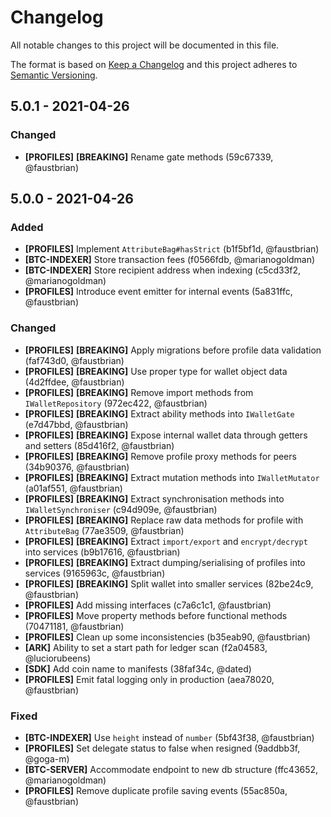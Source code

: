 # Changelog

All notable changes to this project will be documented in this file.

The format is based on [Keep a Changelog](http://keepachangelog.com/en/1.0.0/)
and this project adheres to [Semantic Versioning](http://semver.org/spec/v2.0.0.html).

## 5.0.1 - 2021-04-26

### Changed

- **[PROFILES]** **[BREAKING]** Rename gate methods (59c67339, @faustbrian)

## 5.0.0 - 2021-04-26

### Added

- **[PROFILES]** Implement `AttributeBag#hasStrict` (b1f5bf1d, @faustbrian)
- **[BTC-INDEXER]** Store transaction fees (f0566fdb, @marianogoldman)
- **[BTC-INDEXER]** Store recipient address when indexing (c5cd33f2, @marianogoldman)
- **[PROFILES]** Introduce event emitter for internal events (5a831ffc, @faustbrian)

### Changed

- **[PROFILES]** **[BREAKING]** Apply migrations before profile data validation (faf743d0, @faustbrian)
- **[PROFILES]** **[BREAKING]** Use proper type for wallet object data (4d2ffdee, @faustbrian)
- **[PROFILES]** **[BREAKING]** Remove import methods from `IWalletRepository` (972ec422, @faustbrian)
- **[PROFILES]** **[BREAKING]** Extract ability methods into `IWalletGate` (e7d47bbd, @faustbrian)
- **[PROFILES]** **[BREAKING]** Expose internal wallet data through getters and setters (85d416f2, @faustbrian)
- **[PROFILES]** **[BREAKING]** Remove profile proxy methods for peers (34b90376, @faustbrian)
- **[PROFILES]** **[BREAKING]** Extract mutation methods into `IWalletMutator` (a01af551, @faustbrian)
- **[PROFILES]** **[BREAKING]** Extract synchronisation methods into `IWalletSynchroniser` (c94d909e, @faustbrian)
- **[PROFILES]** **[BREAKING]** Replace raw data methods for profile with `AttributeBag` (77ae3509, @faustbrian)
- **[PROFILES]** **[BREAKING]** Extract `import/export` and `encrypt/decrypt` into services (b9b17616, @faustbrian)
- **[PROFILES]** **[BREAKING]** Extract dumping/serialising of profiles into services (9165963c, @faustbrian)
- **[PROFILES]** **[BREAKING]** Split wallet into smaller services (82be24c9, @faustbrian)
- **[PROFILES]** Add missing interfaces (c7a6c1c1, @faustbrian)
- **[PROFILES]** Move property methods before functional methods (70471181, @faustbrian)
- **[PROFILES]** Clean up some inconsistencies (b35eab90, @faustbrian)
- **[ARK]** Ability to set a start path for ledger scan (f2a04583, @luciorubeens)
- **[SDK]** Add coin name to manifests (38faf34c, @dated)
- **[PROFILES]** Emit fatal logging only in production (aea78020, @faustbrian)

### Fixed

- **[BTC-INDEXER]** Use `height` instead of `number` (5bf43f38, @faustbrian)
- **[PROFILES]** Set delegate status to false when resigned (9addbb3f, @goga-m)
- **[BTC-SERVER]** Accommodate endpoint to new db structure (ffc43652, @marianogoldman)
- **[PROFILES]** Remove duplicate profile saving events (55ac850a, @faustbrian)
